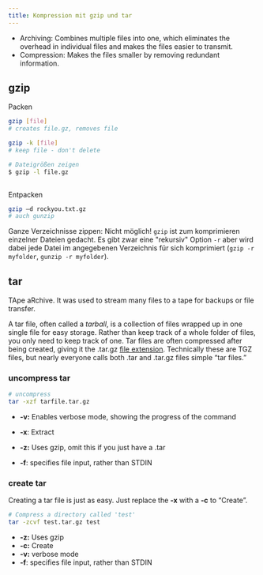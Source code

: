 ```yaml
---
title: Kompression mit gzip und tar
---
```


- Archiving: Combines multiple files into one, which eliminates the overhead in individual files and makes the files easier to transmit.
- Compression: Makes the files smaller by removing redundant information.



## gzip

Packen

```bash
gzip [file]
# creates file.gz, removes file

gzip -k [file]
# keep file - don't delete

# Dateigrößen zeigen
$ gzip -l file.gz
 
```



Entpacken

```bash
gzip –d rockyou.txt.gz
# auch gunzip
```



Ganze Verzeichnisse zippen: Nicht möglich! `gzip` ist zum komprimieren einzelner Dateien gedacht. Es gibt zwar eine "rekursiv" Option `-r` aber wird dabei jede Datei im angegebenen Verzeichnis für sich komprimiert (`gzip -r myfolder`, `gunzip -r myfolder`).

## tar

TApe aRchive. It was used to stream many files to a tape for backups or file transfer.

A tar file, often called a *tarball*, is a collection of files wrapped up in one single file for easy storage. Rather than keep track of a whole folder of files, you only need to keep track of one. Tar files are often compressed after being created, giving it the .tar.gz [file extension](https://www.howtogeek.com/356448/what-is-a-file-extension/). Technically these are TGZ files, but nearly everyone calls both .tar and .tar.gz files simple “tar files.”

### uncompress tar

```bash
# uncompress
tar -xzf tarfile.tar.gz
```



- **-v:** Enables verbose mode, showing the progress of the command

- **-x**: Extract

- **-z:** Uses gzip, omit this if you just have a .tar

- **-f**: specifies file input, rather than STDIN

### create tar

Creating a tar file is just as easy. Just replace the **-x** with a **-c** to “Create”.

```bash
# Compress a directory called 'test'
tar -zcvf test.tar.gz test
```

- **-z:** Uses gzip
- **-c:** Create
- **-v:** verbose mode
- **-f**: specifies file input, rather than STDIN